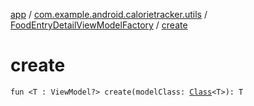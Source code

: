 [app](../../index.md) / [com.example.android.calorietracker.utils](../index.md) / [FoodEntryDetailViewModelFactory](index.md) / [create](./create.md)

# create

`fun <T : ViewModel?> create(modelClass: `[`Class`](https://docs.oracle.com/javase/6/docs/api/java/lang/Class.html)`<T>): T`